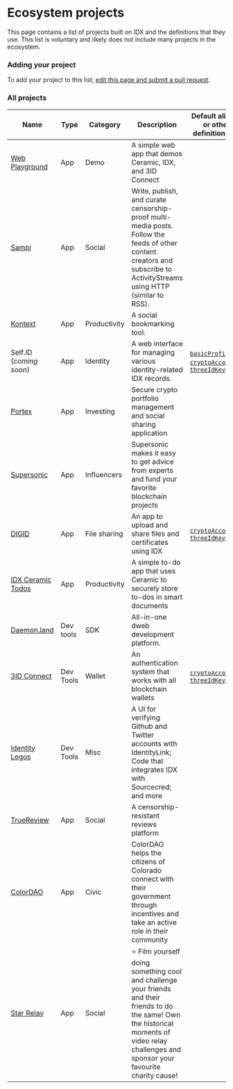 # Ecosystem projects

This page contains a list of projects built on IDX and the definitions that they use. This list is voluntary and likely does not include many projects in the ecosystem.

### **Adding your project**

To add your project to this list, [edit this page and submit a pull request](https://github.com/ceramicstudio/idx-docs/edit/main/docs/learn/ecosystem.md).

### **All projects**

| Name                                                        | Type      | Category     | Description                                                        | Default aliases or other definitionsIDs |
| ----------------------------------------------------------- | --------- | ------------ | ------------------------------------------------------------------ | --------------------------------------- |
| [Web Playground](https://playground.ceramic.dev)            | App       | Demo         | A simple web app that demos Ceramic, IDX, and 3ID Connect  |  |
| [Sampi](https://sampi.on.fleek.co/#/)                       | App       | Social       | Write, publish, and curate censorship-proof multi-media posts. Follow the feeds of other content creators and subscribe to ActivityStreams using HTTP (similar to RSS).  |  |
| [Kontext](https://kontext.app)                              | App       | Productivity | A social bookmarking tool.                                         | |
| Self.ID (*coming soon*)                                     | App       | Identity     | A web interface for managing various identity-related IDX records. | [`basicProfile`](https://developers.idx.xyz/guides/definitions/default/#basic-profile), [`cryptoAccounts`](https://developers.idx.xyz/guides/definitions/default/#crypto-accounts), [`threeIdKeychain`](https://developers.idx.xyz/guides/definitions/default/#3id-keychain) |
| [Portex](https://app.portex.xyz/)                           | App       | Investing    | Secure crypto portfolio management and social sharing application  |  |
| [Supersonic](https://alpha.supersonic.page/)                | App       | Influencers  | Supersonic makes it easy to get advice from experts and fund your favorite blockchain projects  |  |
| [DIGID](https://www.mydigid.site/)                          | App       | File sharing | An app to upload and share files and certificates using IDX    | [`cryptoAccounts`](https://developers.idx.xyz/guides/definitions/default/#crypto-accounts), [`threeIdKeychain`](https://developers.idx.xyz/guides/definitions/default/#3id-keychain) |
| [IDX Ceramic Todos](https://eth.iwahi.com/home)             | App       | Productivity | A simple to-do app that uses Ceramic to securely store to-dos in smart documents  |  |
| [Daemon.land](https://daemon.land)                          | Dev tools | SDK          | All-in-one dweb development platform.                              | |
| [3ID Connect](https://github.com/ceramicstudio/3id-connect) | Dev Tools | Wallet       | An authentication system that works with all blockchain wallets    | [`cryptoAccounts`](https://developers.idx.xyz/guides/definitions/default/#crypto-accounts), [`threeIdKeychain`](https://developers.idx.xyz/guides/definitions/default/#3id-keychain) |
| [Identity Legos](https://github.com/All-in-on-IDX)          | Dev Tools | Misc         | A UI for verifying Github and Twitter accounts with IdentityLink; Code that integrates IDX with Sourcecred; and more    |  |
| [TrueReview](https://youtu.be/Sv7n6_-b93o)                  | App       | Social       | A censorship-resistant reviews platform  |  |
| [ColorDAO](https://www.youtube.com/watch?v=dHiy4k47tm0)     | App       | Civic        | ColorDAO helps the citizens of Colorado connect with their government through incentives and take an active role in their community    |  |
| [Star Relay](http://66.42.93.16/)                           | App       | Social       | ⭐ Film yourself doing something cool and challenge your friends and their friends to do the same! Own the historical moments of video relay challenges and sponsor your favourite charity cause!  |  |
